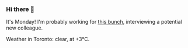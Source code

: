 ### Hi there :wave:

It's Monday! I'm probably working for [this bunch](https://github.com/kohofinancial), interviewing a potential new colleague.

Weather in Toronto: clear, at +3°C.
